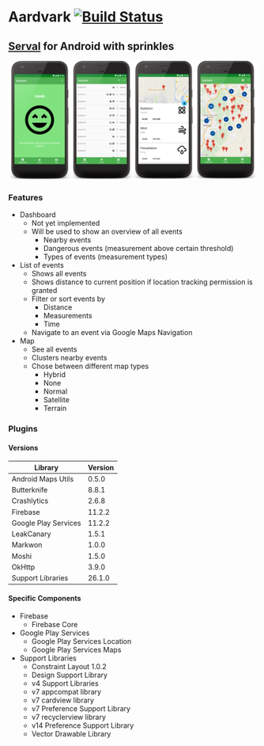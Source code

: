 # Aardvark [![Build Status](https://travis-ci.com/Thames1990/aardvark.svg?token=zAVBhxjK5snT31HyuiYp&branch=master)](https://travis-ci.com/Thames1990/aardvark)

## [Serval](http://www.servalproject.org/) for Android with sprinkles

![Screenshots](art/screenshots.png)

### Features
- Dashboard
  - Not yet implemented
  - Will be used to show an overview of all events
    - Nearby events
    - Dangerous events (measurement above certain threshold)
    - Types of events (measurement types)
- List of events
  - Shows all events
  - Shows distance to current position if location tracking permission is granted
  - Filter or sort events by
    - Distance
    - Measurements
    - Time
  - Navigate to an event via Google Maps Navigation
- Map
  - See all events
  - Clusters nearby events
  - Chose between different map types
    - Hybrid
    - None
    - Normal
    - Satellite
    - Terrain

### Plugins

#### Versions

| Library              | Version |
|----------------------|---------|
| Android Maps Utils   | 0.5.0   |
| Butterknife          | 8.8.1   |
| Crashlytics          | 2.6.8   |
| Firebase             | 11.2.2  |
| Google Play Services | 11.2.2  |
| LeakCanary           | 1.5.1   |
| Markwon              | 1.0.0   |
| Moshi                | 1.5.0   |
| OkHttp               | 3.9.0   |
| Support Libraries    | 26.1.0  |

#### Specific Components
- Firebase
  - Firebase Core
- Google Play Services
  - Google Play Services Location
  - Google Play Services Maps
- Support Libraries
  - Constraint Layout 1.0.2
  - Design Support Library
  - v4 Support Libraries
  - v7 appcompat library
  - v7 cardview library
  - v7 Preference Support Library
  - v7 recyclerview library
  - v14 Preference Support Library
  - Vector Drawable Library